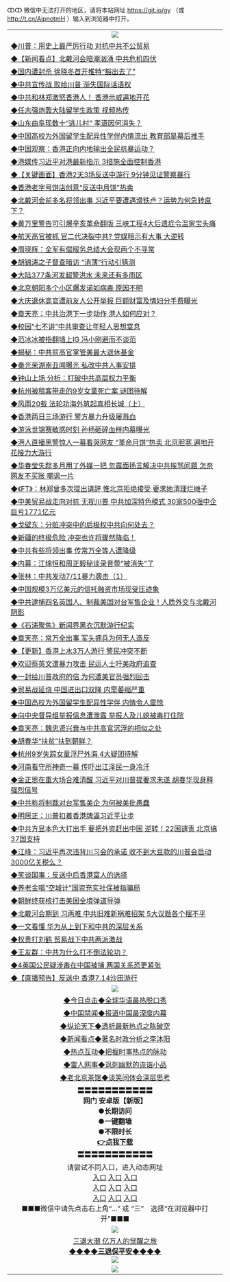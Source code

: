 ↀↀ 微信中无法打开的地区，请将本站网址 https://git.io/gy （或 http://t.cn/AipnotmH ）输入到浏览器中打开。 

<table>
  <tr>
    <td align=center><img src="https://github.com/gyhhx/image-upload/blob/master/ogate-c.JPG" /></td>
  </tr>
  <tr>
<td align=left>
<a href="https://xvery.li/oo.aspx?name=c1052067&key=lvvdiyawanfwimxk&from=gy">◆川普：用史上最严厉行动 对抗中共不公贸易</a><br/></td>
  </tr>
  <tr>
<td align=left>
<a href="https://xvery.li/oo.aspx?name=c1052078&key=lvvdiyawanfwimxk&from=gy">◆【新闻看点】北戴河会暗潮汹涌 中共危机四伏</a><br/></td>
 </tr>
  <tr>
<td align=left>
<a href="https://xvery.li/oo.aspx?name=c1051995&key=lvvdiyawanfwimxk&from=gy">◆国内遭封杀 徐晓冬首开推特“豁出去了”</a><br/></td>
 </tr>
   <tr>
<td align=left>
<a href="https://xvery.li/oo.aspx?name=c1051986&key=lvvdiyawanfwimxk&from=gy">◆中共宣传战 败给川普 渐失国际话语权</a><br/></td>
   </tr> 
  <tr>
<td align=left>
<a href="https://xvery.li/oo.aspx?name=c1051860&key=lvvdiyawanfwimxk&from=gy">◆中共和林郑激怒香港人！ 香港示威遍地开花</a><br/></td>
  </tr> 
 <tr>
<td align=left>
<a href="https://xvery.li/oo.aspx?name=c1051991&key=lvvdiyawanfwimxk&from=gy">◆任志强炮轰大陆留学生政策 视频热传</a><br/>
</td>
   </tr>
 <tr>
<td align=left>
<a href="https://xvery.li/oo.aspx?name=c1052085&key=lvvdiyawanfwimxk&from=gy">◆山东曲阜现数十“逃儿村” 孝道因何消失？</a><br/></td>
  </tr>
  <tr>
<td align=left>
<a href="https://xvery.li/oo.aspx?name=c1051678&key=lvvdiyawanfwimxk&from=gy">◆中国高校为外国留学生配异性学伴内情流出 教育部是幕后推手</a><br/></td>
 </tr>
   <tr>
<td align=left>
<a href="https://xvery.li/oo.aspx?name=c1051946&key=lvvdiyawanfwimxk&from=gy">◆中国观察：香港正向内地输出全民抗暴运动？</a><br/>
</td>
   </tr>
 <tr>
<td align=left>
<a href="https://xvery.li/oo.aspx?name=https://www.ntdtv.com/gb/2019/07/15/a102622887.html&key=lvvdiyawanfwimxk&from=gy">◆港媒传习近平对港最新指示 3措施全面控制香港</a><br/></td>
  </tr>
  <tr>
<td align=left>
<a href="https://xvery.li/oo.aspx?name=https://www.ntdtv.com/gb/2019/07/16/a102623143.html&key=lvvdiyawanfwimxk&from=gy">◆【关键画面】香港2天3场反送中游行 9分钟见证警察暴行</a><br/></td>
 </tr>
  <tr>
<td align=left>
<a href="https://xvery.li/oo.aspx?name=c1051713&key=lvvdiyawanfwimxk&from=gy">◆香港老字号饼店创意“反送中月饼”热卖</a><br/></td>
 </tr>
   <tr>
<td align=left>
<a href="https://xvery.li/oo.aspx?name=c1051983&key=lvvdiyawanfwimxk&from=gy">◆北戴河会前多名将领出事 习近平要遭遇滑铁卢？运势为何急转直下？</a><br/></td>
   </tr> 
  <tr>
<td align=left>
<a href="https://xvery.li/oo.aspx?name=c1051987&key=lvvdiyawanfwimxk&from=gy">◆黄万里警告可引爆辛亥革命翻版 三峡工程4大后遗症令温家宝头痛</a><br/></td>
  </tr> 
 <tr>
<td align=left>
<a href="https://xvery.li/oo.aspx?name=c1051971&key=lvvdiyawanfwimxk&from=gy">◆航天高官被抓 官二代决裂中共? 党媒暗示有大事 大逆转</a><br/>
</td>
   </tr>
 <tr>
<td align=left>
<a href="https://xvery.li/oo.aspx?name=c1052069&key=lvvdiyawanfwimxk&from=gy">◆周晓辉：全军有偿服务总结大会现两个不寻常</a><br/>
</td>
   </tr>
 <tr>
<td align=left>
<a href="https://xvery.li/oo.aspx?name=c1051914&key=lvvdiyawanfwimxk&from=gy">◆胡锦涛之子督查暗访 “消薄”行动引猜测</a><br/></td>
  </tr>
  <tr>
<td align=left>
<a href="https://xvery.li/oo.aspx?name=c1052068&key=lvvdiyawanfwimxk&from=gy">◆大陆377条河发超警洪水 未来还有多雨区</a><br/></td>
 </tr>
   <tr>
<td align=left>
<a href="https://xvery.li/oo.aspx?name=c1051999&key=lvvdiyawanfwimxk&from=gy">◆北京朝阳多个小区爆发诺如病毒 原因不明</a><br/>
</td>
   </tr>
 <tr>
<td align=left>
<a href="https://xvery.li/oo.aspx?name=c1052060&key=lvvdiyawanfwimxk&from=gy">◆大庆退休高官遭前友人公开举报 巨额财富及情妇分手费曝光</a><br/>
</td>
</tr> 
<tr>
<td align=left>
<a href="https://xvery.li/oo.aspx?name=c1052089&key=lvvdiyawanfwimxk&from=gy">◆章天亮：中共治港下一步动作 港人如何应对？</a><br/>
</td>       
</tr> 
  <tr>
<td align=left>
<a href="https://xvery.li/oo.aspx?name=c1051707&key=lvvdiyawanfwimxk&from=gy">◆校园“七不讲”中共审查让年轻人思想窒息</a><br/></td>
  </tr>
  <tr>
<td align=left>
<a href="https://xvery.li/oo.aspx?name=http://www.epochtimes.com/gb/19/7/14/n11384637.htm&key=lvvdiyawanfwimxk&from=gy">◆范冰冰被指翻墙上IG 冯小刚避而不谈范</a><br/></td>
 </tr>
  <tr>
<td align=left>
<a href="https://xvery.li/oo.aspx?name=c1051532&key=lvvdiyawanfwimxk&from=gy">◆揭秘：中共前高官掌管美最大退休基金</a><br/></td>
 </tr>
   <tr>
<td align=left>
<a href="https://xvery.li/oo.aspx?name=http://www.epochtimes.com/gb/19/7/14/n11383492.htm&key=lvvdiyawanfwimxk&from=gy">◆秦光荣湖南丑闻曝光 私改中共人事安排</a><br/></td>
   </tr> 
  <tr>
<td align=left>
<a href="https://xvery.li/oo.aspx?name=c1051676&key=lvvdiyawanfwimxk&from=gy">◆钟山上场 分析：打破中共高层权力平衡</a><br/></td>
  </tr> 
 <tr>
<td align=left>
<a href="https://xvery.li/oo.aspx?name=c1051718&key=lvvdiyawanfwimxk&from=gy">◆杭州被租客带走的9岁女童死亡案 谜团待解</a><br/>
</td>
   </tr>
 <tr>
<td align=left>
<a href="https://xvery.li/oo.aspx?name=c816702_7_577&key=lvvdiyawanfwimxk&from=gy">◆风雨20载 法轮功海外筑起真相长城（上）</a><br/></td>
  </tr>
  <tr>
<td align=left>
<a href="https://xvery.li/oo.aspx?name=https://www.ntdtv.com/gb/2019/07/14/a102622319.html&key=lvvdiyawanfwimxk&from=gy">◆香港两日三场游行 警方暴力升级屡溅血</a><br/></td>
 </tr>
   <tr>
<td align=left>
<a href="https://xvery.li/oo.aspx?name=https://www.ntdtv.com/gb/2019/07/14/a102621912.html&key=lvvdiyawanfwimxk&from=gy">◆游泳世锦赛敏感时刻 孙杨砸碎血样内幕曝光</a><br/>
</td>
   </tr>
 <tr>
<td align=left>
<a href="https://xvery.li/oo.aspx?name=c1051740&key=lvvdiyawanfwimxk&from=gy">◆港人直播黑警惊人一幕看哭网友 “革命月饼”热卖 北京胆寒 遍地开花接力大游行</a><br/></td>
  </tr>
  <tr>
<td align=left>
<a href="https://xvery.li/oo.aspx?name=c1051724&key=lvvdiyawanfwimxk&from=gy">◆华春莹失踪多月用了外媒一把 忽露面扬言解决中共挨骂问题 怎奈网友不买账 嘲讽一片</a><br/></td>
 </tr>
  <tr>
<td align=left>
<a href="https://xvery.li/oo.aspx?name=c1051738&key=lvvdiyawanfwimxk&from=gy">◆《FT》：林郑曾多次提出请辞 惟北京拒绝接受 要求她清理烂摊子</a><br/></td>
 </tr>
   <tr>
<td align=left>
<a href="https://xvery.li/oo.aspx?name=c1051723&key=lvvdiyawanfwimxk&from=gy">◆中美贸易战走向对抗 无视川普 中共加深特色模式 30家500强中企巨亏1771亿元</a><br/></td>
   </tr> 
  <tr>
<td align=left>
<a href="https://xvery.li/oo.aspx?name=c1051763&key=lvvdiyawanfwimxk&from=gy">◆戈壁东：分赃冲突中的后极权中共向何处去？</a><br/></td>
  </tr> 
 <tr>
<td align=left>
<a href="https://xvery.li/oo.aspx?name=c1051650&key=lvvdiyawanfwimxk&from=gy">◆新疆的终极危险 冲突也许将骤然降临！</a><br/>
</td>
   </tr>
 <tr>
<td align=left>
<a href="https://xvery.li/oo.aspx?name=c1051736&key=lvvdiyawanfwimxk&from=gy">◆中共有些将领出事 传常万全等人遭降级</a><br/>
</td>
   </tr>
 <tr>
<td align=left>
<a href="https://xvery.li/oo.aspx?name=c1051682&key=lvvdiyawanfwimxk&from=gy">◆内幕：江绵恒和周正毅秘谈录音带“被消失”了</a><br/></td>
  </tr>
  <tr>
<td align=left>
<a href="https://xvery.li/oo.aspx?name=c1051762&key=lvvdiyawanfwimxk&from=gy">◆张林：中共发动7/11暴力袭击（1）</a><br/></td>
 </tr>
   <tr>
<td align=left>
<a href="https://xvery.li/oo.aspx?name=c1051748&key=lvvdiyawanfwimxk&from=gy">◆中国规模3万亿美元的信托融资市场现受压迹象</a><br/>
</td>
   </tr>
 <tr>
<td align=left>
<a href="https://xvery.li/oo.aspx?name=c816857_607_1&key=lvvdiyawanfwimxk&from=gy">◆中共逮捕四名英国人、制裁美国对台军售企业！人质外交与北戴河阴影</a><br/>
</td>
</tr> 
<tr>
<td align=left>
<a href="https://xvery.li/oo.aspx?name=c816850_49_5&key=lvvdiyawanfwimxk&from=gy">◆《石涛聚焦》新闻界黑衣沉默游行纪实</a><br/>
</td>       
</tr> 
  <tr>
<td align=left>
<a href="https://xvery.li/oo.aspx?name=c1051474&key=lvvdiyawanfwimxk&from=gy">◆章天亮：常万全出事 军头拥兵为何无人造反</a><br/></td>
  </tr>
  <tr>
<td align=left>
<a href="https://xvery.li/oo.aspx?name=c1051444&key=lvvdiyawanfwimxk&from=gy">◆【更新】香港上水3万人游行 警民冲突不断</a><br/></td>
 </tr>
  <tr>
<td align=left>
<a href="https://xvery.li/oo.aspx?name=c1051583&key=lvvdiyawanfwimxk&from=gy">◆欢迎蔡英文遭暴力攻击 民运人士吁美政府追查</a><br/></td>
 </tr>
   <tr>
<td align=left>
<a href="https://xvery.li/oo.aspx?name=c1051197&key=lvvdiyawanfwimxk&from=gy">◆一封给川普政府的信 为何遭美官员强烈回击</a><br/></td>
   </tr> 
  <tr>
<td align=left>
<a href="https://xvery.li/oo.aspx?name=c1051235&key=lvvdiyawanfwimxk&from=gy">◆贸易战延烧 中国进出口双降 内需萎缩严重</a><br/></td>
  </tr> 
 <tr>
<td align=left>
<a href="https://xvery.li/oo.aspx?name=http://www.epochtimes.com/gb/19/7/13/n11382594.htm&key=lvvdiyawanfwimxk&from=gy">◆中国高校为外国留学生配异性学伴 内情令人震惊</a><br/>
</td>
   </tr>
 <tr>
<td align=left>
<a href="https://xvery.li/oo.aspx?name=http://www.epochtimes.com/gb/19/7/13/n11382891.htm&key=lvvdiyawanfwimxk&from=gy">◆向中央督导组举报信息遭泄露 举报人及儿媳被毒打住院</a><br/></td>
  </tr>
  <tr>
<td align=left>
<a href="https://xvery.li/oo.aspx?name=c1051374&key=lvvdiyawanfwimxk&from=gy">◆章天亮：魏忠贤兴衰与中共高官沉浮的相似之处</a><br/></td>
 </tr>
   <tr>
<td align=left>
<a href="https://xvery.li/oo.aspx?name=c1051567&key=lvvdiyawanfwimxk&from=gy">◆胡春华“扶贫”扶到朝鲜？</a><br/>
</td>
   </tr>
 <tr>
<td align=left>
<a href="https://xvery.li/oo.aspx?name=https://www.ntdtv.com/gb/2019/07/14/a102621849.html&key=lvvdiyawanfwimxk&from=gy">◆杭州9岁失踪女童浮尸外海 4大疑团待解</a><br/></td>
  </tr>
  <tr>
<td align=left>
<a href="https://xvery.li/oo.aspx?name=https://www.ntdtv.com/gb/2019/07/13/a102621457.html&key=lvvdiyawanfwimxk&from=gy">◆河南看守所神奇一幕 传吓出江泽民一身冷汗</a><br/></td>
 </tr>
  <tr>
<td align=left>
<a href="https://xvery.li/oo.aspx?name=c1051447&key=lvvdiyawanfwimxk&from=gy">◆金正恩在重大场合难清醒 习近平对川普提要求未遂 胡春华现身释强烈信号</a><br/></td>
 </tr>
   <tr>
<td align=left>
<a href="https://xvery.li/oo.aspx?name=c1051456&key=lvvdiyawanfwimxk&from=gy">◆中共称将制裁对台军售美企 为何被美批愚蠢</a><br/></td>
   </tr> 
  <tr>
<td align=left>
<a href="https://xvery.li/oo.aspx?name=c1051451&key=lvvdiyawanfwimxk&from=gy">◆明居正：川普扣着香港牌逼习近平让步</a><br/></td>
  </tr> 
 <tr>
<td align=left>
<a href="https://xvery.li/oo.aspx?name=c1051434&key=lvvdiyawanfwimxk&from=gy">◆中共方显本色大打出手 要把外资赶出中国 逆转！22国谴责 北京搞37国支持</a><br/>
</td>
   </tr>
 <tr>
<td align=left>
<a href="https://xvery.li/oo.aspx?name=c1051530&key=lvvdiyawanfwimxk&from=gy">◆江峰：习近平再次违背川习会的承诺 收不到大豆款的川普会启动3000亿关税么？</a><br/>
</td>
   </tr>
 <tr>
<td align=left>
<a href="https://xvery.li/oo.aspx?name=c1051534&key=lvvdiyawanfwimxk&from=gy">◆笑谈国事：反送中后香港富人的选择</a><br/></td>
  </tr>
  <tr>
<td align=left>
<a href="https://xvery.li/oo.aspx?name=c1051445&key=lvvdiyawanfwimxk&from=gy">◆养老金唱“空城计”国资充实社保被指骗局</a><br/></td>
 </tr>
   <tr>
<td align=left>
<a href="https://xvery.li/oo.aspx?name=c1051528&key=lvvdiyawanfwimxk&from=gy">◆朝鲜终获核打击美国全境弹道导弹</a><br/>
</td>
   </tr>
 <tr>
<td align=left>
<a href="https://xvery.li/oo.aspx?name=c1051409&key=lvvdiyawanfwimxk&from=gy">◆北戴河会期到 习两难 中共旧难新祸难招架 5大议题各个摆不平</a><br/>
</td>
</tr> 
<tr>
<td align=left>
<a href="https://xvery.li/oo.aspx?name=c1051553&key=lvvdiyawanfwimxk&from=gy">◆一文看懂 华为从上到下和中共的深层关系</a><br/>
</td>       
</tr> 
  <tr>
<td align=left>
<a href="https://xvery.li/oo.aspx?name=c1050996&key=lvvdiyawanfwimxk&from=gy">◆权贵打刘鹤 贸易战下中共两派激战</a><br/></td>
  </tr>
  <tr>
<td align=left>
<a href="https://xvery.li/oo.aspx?name=c1051029&key=lvvdiyawanfwimxk&from=gy">◆王友群：中共为什么打不倒法轮功？</a><br/></td>
 </tr>
  <tr>
<td align=left>
<a href="https://xvery.li/oo.aspx?name=c1051165&key=lvvdiyawanfwimxk&from=gy">◆4英国公民疑涉毒在中国被捕 两国关系恐更紧张</a><br/></td>
 </tr>
   <tr>
<td align=left>
<a href="https://xvery.li/oo.aspx?name=c1051153&key=lvvdiyawanfwimxk&from=gy">◆【直播预告】反送中 香港7.14沙田游行</a><br/></td>
   </tr> 
  <tr>
    <td align=center><img src="https://github.com/gyhhx/image-upload/blob/master/title1.jpg" /></td>
  </tr>
   <tr>
   <td align=center> 
<a href="https://xvery.li/oo.aspx?name=c816850&key=lvvdiyawanfwimxk&from=gy&tag=9877">◆今日点击◆全球华语最热脱口秀</a><br/>
    </td>
  </tr>
  <tr>
  <td align=center>
<a href="https://xvery.li/oo.aspx?name=c816860&key=lvvdiyawanfwimxk&from=gy&tag=99733110">◆中国禁闻◆报道中国最深度内幕</a><br/>
   </tr>
  <tr>
     <td align=center>
<a href="https://xvery.li/oo.aspx?name=c816855&key=lvvdiyawanfwimxk&from=gy&tag=997110">◆纵论天下◆透析最新热点之陈破空</a><br/>
   </tr>
   <tr>
      <td align=center>
<a href="https://xvery.li/oo.aspx?name=c838308&key=lvvdiyawanfwimxk&from=gy&tag=9973110">◆新闻看点◆著名时政分析之李沐阳</a><br/>
   </tr>
   <tr>
     <td align=center>
<a href="https://xvery.li/oo.aspx?name=c816852&key=lvvdiyawanfwimxk&from=gy&tag=9733110">◆热点互动◆把握时事热点的脉动</a><br/>
   </tr>
   <tr>
      <td align=center>
<a href="https://xvery.li/oo.aspx?name=c816694&key=lvvdiyawanfwimxk&from=gy&tag=93310">◆雷人网事◆讽刺幽默的诙谐小品</a><br/>
   </tr>
   <tr>
    <td align=center>
<a href="https://xvery.li/oo.aspx?name=c816650&key=lvvdiyawanfwimxk&from=gy&tag=9973110">◆老北京茶馆◆谈笑间体会深层思考</a><br/>
   </tr>
  <tr>
    <td align=center>
 <b>〓〓〓〓〓〓〓〓〓〓〓<br/>网门 安卓版【新版】<br/> ●长期访问<br/> ●一键翻墙<br/>  ●不限时长<br/> 
 <a href="https://share.weiyun.com/5SF1Y29">👉<b>点我下载</a><br/>〓〓〓〓〓〓〓〓〓〓〓<br/>
    </td>
    </tr>
   <tr>
    <td align=center>请尝试不同入口，进入动态网址<br/>
      <a href="https://s3.us-east-2.amazonaws.com/ogateo/show.htm">入口</a>
      <a href="https://s3.ca-central-1.amazonaws.com/ogatec/show.htm">入口</a>
      <a href="https://s3.ap-southeast-2.amazonaws.com/ogatey/show.htm">入口</a><br/>
      <a href="https://s3.ap-northeast-2.amazonaws.com/ogates/show.htm">入口</a>
      <a href="https://s3.eu-central-1.amazonaws.com/ogatef/show.htm">入口</a>
      <a href="https://s3.ap-south-1.amazonaws.com/ogatem/show.htm">入口</a><br/>
      <a href="https://s3-us-west-1.amazonaws.com/ogaten/show.htm">入口</a>
      <a href="https://s3.eu-west-2.amazonaws.com/ogatel/show.htm">入口</a>
      <a href="https://s3.ap-northeast-1.amazonaws.com/ogatet/show.htm">入口</a><br/>
      ■■■微信中请先点击右上角“...” 或 “三”　选择“在浏览器中打开”■■■<b><br/>
    </td>
  </tr>
  <tr>
    <td align=center><img src="https://github.com/gyhhx/image-upload/blob/master/3.jpg" /> </td>
</tr>
  <tr>  
  <td align=center>
  <a href="http://ctbtfdoocixoa.global.ssl.fastly.net/oo.aspx?name=c894205&key=ofejcfaxcltk&from=gy&tag=9973110">三退大潮 亿万人的觉醒之旅</a><br/>
      <a href="http://ctbtfdoocixoa.global.ssl.fastly.net/oo.aspx?name=ogQuit.aspx&key=ofejcfaxcltk&from=gy"><b>◆◆◆◆三退保平安◆◆◆◆<br/></a>
      <img src="https://github.com/gyhhx/image-upload/blob/master/3t.jpg" /><br/>
      </td>
  </tr>
   <tr>
    <td align=center><img src="https://raw.githubusercontent.com/oGate2/Up/master/oGate_640.jpg"/></td>
  </tr>
</table>



